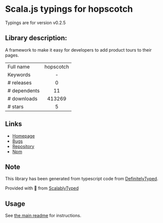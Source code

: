 
# Scala.js typings for hopscotch

Typings are for version v0.2.5

## Library description:
A framework to make it easy for developers to add product tours to their pages.

|                    |                 |
| ------------------ | :-------------: |
| Full name          | hopscotch |
| Keywords           | - |
| # releases         | 0 |
| # dependents       | 11 |
| # downloads        | 413269 |
| # stars            | 5 |

## Links
- [Homepage](https://github.com/linkedin/hopscotch#readme)
- [Bugs](https://github.com/linkedin/hopscotch/issues)
- [Repository](https://github.com/linkedin/hopscotch)
- [Npm](https://www.npmjs.com/package/hopscotch)
    


## Note
This library has been generated from typescript code from [DefinitelyTyped](https://definitelytyped.org).

Provided with :purple_heart: from [ScalablyTyped](https://github.com/oyvindberg/ScalablyTyped)

## Usage
See [the main readme](../../readme.md) for instructions.


